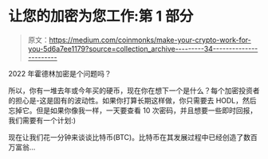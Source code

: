 # 让您的加密为您工作:第 1 部分

> 原文：<https://medium.com/coinmonks/make-your-crypto-work-for-you-5d6a7ee1179?source=collection_archive---------34----------------------->

2022 年霍德林加密是个问题吗？

所以，你有一堆去年或今年买的硬币，现在你在想下一个是什么？每个加密投资者的担心是-这是固有的波动性。如果你打算长期这样做，你只需要去 HODL，然后忘掉它。但是如果你像我一样，一天要查看 10 次密码，并且想要一些即时回报，我们需要有一个计划:)

现在让我们花一分钟来谈谈比特币(BTC)。比特币在其发展过程中已经创造了数百万富翁…
